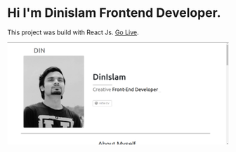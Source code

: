 # Hi I'm Dinislam Frontend Developer.

This project was build with React Js. 
[Go Live](https://dinislam.vercel.app).

![project Img](projectImg.png)